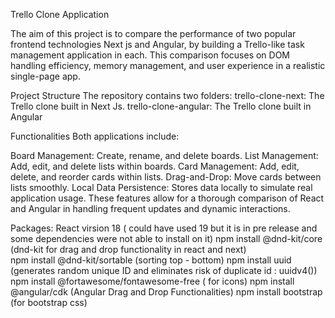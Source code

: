 Trello Clone Application

The aim of this project is to compare the performance of two popular frontend technologies Next js and Angular, by building a Trello-like task management application in each. This comparison focuses on DOM handling efficiency, memory management, and user experience in a realistic single-page app.

Project Structure
The repository contains two folders:
trello-clone-next: The Trello clone built in Next Js.
trello-clone-angular: The Trello clone built in Angular

Functionalities
Both applications include:

Board Management: Create, rename, and delete boards.
List Management: Add, edit, and delete lists within boards.
Card Management: Add, edit, delete, and reorder cards within lists.
Drag-and-Drop: Move cards between lists smoothly.
Local Data Persistence: Stores data locally to simulate real application usage.
These features allow for a thorough comparison of React and Angular in handling frequent updates and dynamic interactions.

Packages:
React virsion 18 ( could have used 19 but it is in pre release and some dependencies were not able to install on it)
npm install @dnd-kit/core  (dnd-kit for drag and drop functionality in react and next)  
npm install @dnd-kit/sortable (sorting top - bottom)
npm install uuid (generates random unique ID and eliminates risk of duplicate id : uuidv4())
npm install @fortawesome/fontawesome-free  ( for icons)
npm install @angular/cdk (Angular Drag and Drop Functionalities)
npm install bootstrap (for bootstrap css)

